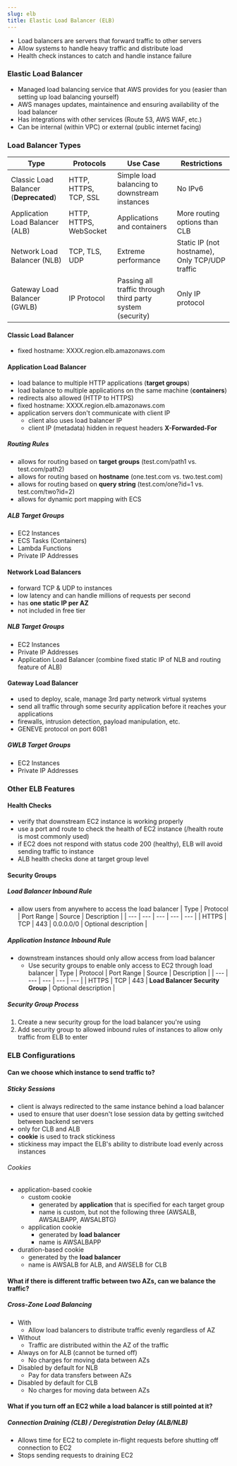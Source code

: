 ```yaml
---
slug: elb
title: Elastic Load Balancer (ELB)
---
```


* Load balancers are servers that forward traffic to other servers
* Allow systems to handle heavy traffic and distribute load
* Health check instances to catch and handle instance failure

### Elastic Load Balancer
* Managed load balancing service that AWS provides for you (easier than setting up load balancing yourself)
* AWS manages updates, maintainence and ensuring availability of the load balancer
* Has integrations with other services (Route 53, AWS WAF, etc.)
* Can be internal (within VPC) or external (public internet facing)

### Load Balancer Types

| Type | Protocols | Use Case | Restrictions |
| --- | --- | --- | --- |
| Classic Load Balancer (**Deprecated**) | HTTP, HTTPS, TCP, SSL | Simple load balancing to downstream instances | No IPv6 | 
| Application Load Balancer (ALB) | HTTP, HTTPS, WebSocket | Applications and containers | More routing options than CLB |
| Network Load Balancer (NLB) | TCP, TLS, UDP | Extreme performance | Static IP (not hostname), Only TCP/UDP traffic |
| Gateway Load Balancer (GWLB) | IP Protocol | Passing all traffic through third party system (security) | Only IP protocol |

#### Classic Load Balancer
* fixed hostname: XXXX.region.elb.amazonaws.com

#### Application Load Balancer
* load balance to multiple HTTP applications (**target groups**)
* load balance to multiple applications on the same machine (**containers**)
* redirects also allowed (HTTP to HTTPS)
* fixed hostname: XXXX.region.elb.amazonaws.com
* application servers don't communicate with client IP
  * client also uses load balancer IP
  * client IP (metadata) hidden in request headers **X-Forwarded-For**

##### Routing Rules
* allows for routing based on **target groups** (test.com/path1 vs. test.com/path2)
* allows for routing based on **hostname** (one.test.com vs. two.test.com)
* allows for routing based on **query string** (test.com/one?id=1 vs. test.com/two?id=2)
* allows for dynamic port mapping with ECS

##### ALB Target Groups
* EC2 Instances
* ECS Tasks (Containers)
* Lambda Functions
* Private IP Addresses

#### Network Load Balancers
* forward TCP & UDP to instances
* low latency and can handle millions of requests per second
* has **one static IP per AZ**
* not included in free tier

##### NLB Target Groups
* EC2 Instances
* Private IP Addresses
* Application Load Balancer (combine fixed static IP of NLB and routing feature of ALB)

#### Gateway Load Balancer
* used to deploy, scale, manage 3rd party network virtual systems
* send all traffic through some security application before it reaches your applications
* firewalls, intrusion detection, payload manipulation, etc.
* GENEVE protocol on port 6081

##### GWLB Target Groups
* EC2 Instances
* Private IP Addresses

### Other ELB Features

#### Health Checks
* verify that downstream EC2 instance is working properly
* use a port and route to check the health of EC2 instance (/health route is most commonly used)
* if EC2 does not respond with status code 200 (healthy), ELB will avoid sending traffic to instance
* ALB health checks done at target group level

#### Security Groups

##### Load Balancer Inbound Rule
* allow users from anywhere to access the load balancer 
| Type | Protocol | Port Range | Source | Description |
| --- | --- | --- | --- | --- |
| HTTPS | TCP | 443 | 0.0.0.0/0 | Optional description |

##### Application Instance Inbound Rule
* downstream instances should only allow access from load balancer
  * Use security groups to enable only access to EC2 through load balancer
| Type | Protocol | Port Range | Source | Description |
| --- | --- | --- | --- | --- |
| HTTPS | TCP | 443 | **Load Balancer Security Group** | Optional description |

##### Security Group Process
1. Create a new security group for the load balancer you're using
2. Add security group to allowed inbound rules of instances to allow only traffic from ELB to enter

### ELB Configurations

#### Can we choose which instance to send traffic to?

##### Sticky Sessions
* client is always redirected to the same instance behind a load balancer
* used to ensure that user doesn't lose session data by getting switched between backend servers
* only for CLB and ALB
* **cookie** is used to track stickiness
* stickiness may impact the ELB's ability to distribute load evenly across instances

###### Cookies
* application-based cookie
  * custom cookie
    * generated by **application** that is specified for each target group
    * name is custom, but not the following three (AWSALB, AWSALBAPP, AWSALBTG)
  * application cookie
    * generated by **load balancer**
    * name is AWSALBAPP
* duration-based cookie
  * generated by the **load balancer**
  * name is AWSALB for ALB, and AWSELB for CLB

#### What if there is different traffic between two AZs, can we balance the traffic?
##### Cross-Zone Load Balancing
* With
  * Allow load balancers to distribute traffic evenly regardless of AZ
* Without
  * Traffic are distributed within the AZ of the traffic
* Always on for ALB (cannot be turned off)
  * No charges for moving data between AZs
* Disabled by default for NLB
  * Pay for data transfers between AZs
* Disabled by default for CLB
  * No charges for moving data between AZs

#### What if you turn off an EC2 while a load balancer is still pointed at it?
##### Connection Draining (CLB) / Deregistration Delay (ALB/NLB)
* Allows time for EC2 to complete in-flight requests before shutting off connection to EC2
* Stops sending requests to draining EC2

